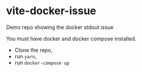 # vite-docker-issue
Demo repo showing the docker stdout issue


You must have docker and docker compose installed.
 * Clone the repo, 
 * run `yarn`, 
 * run `docker-compose up`
